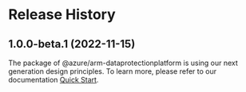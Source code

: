 # Release History
    
## 1.0.0-beta.1 (2022-11-15)

The package of @azure/arm-dataprotectionplatform is using our next generation design principles. To learn more, please refer to our documentation [Quick Start](https://aka.ms/js-track2-quickstart).
